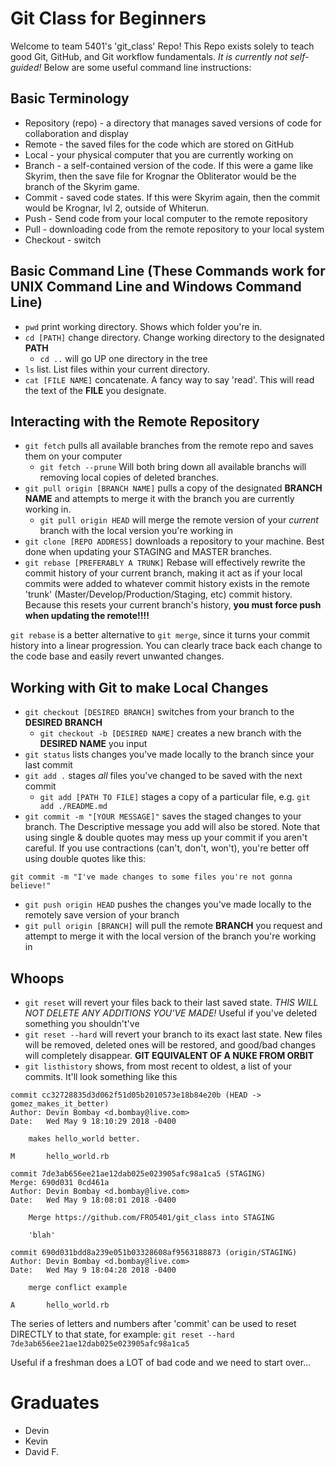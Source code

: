 # Git Class for Beginners

Welcome to team 5401's 'git_class' Repo! This Repo exists solely to teach good Git, GitHub, and Git workflow fundamentals. *It is currently not self-guided!* Below are some useful command line instructions:

## Basic Terminology

* Repository (repo) - a directory that manages saved versions of code for collaboration and display
* Remote - the saved files for the code which are stored on GitHub
* Local - your physical computer that you are currently working on
* Branch - a self-contained version of the code. If this were a game like Skyrim, then the save file for Krognar the Obliterator would be the branch of the Skyrim game.
* Commit - saved code states. If this were Skyrim again, then the commit would be Krognar, lvl 2, outside of Whiterun.
* Push - Send code from your local computer to the remote repository
* Pull - downloading code from the remote repository to your local system
* Checkout - switch

## Basic Command Line (These Commands work for UNIX Command Line and Windows Command Line)
* `pwd` print working directory. Shows which folder you're in.
* `cd [PATH]` change directory. Change working directory to the designated **PATH**
    * `cd ..` will go UP one directory in the tree
* `ls` list. List files within your current directory.
* `cat [FILE NAME]` concatenate. A fancy way to say 'read'. This will read the text of the **FILE** you designate.

## Interacting with the Remote Repository
* `git fetch` pulls all available branches from the remote repo and saves them on your computer
   * `git fetch --prune` Will both bring down all available branchs will removing local copies of deleted branches.
* `git pull origin [BRANCH NAME]` pulls a copy of the designated **BRANCH NAME** and attempts to merge it with the branch you are currently working in. 
    * `git pull origin HEAD` will merge the remote version of your *current* branch with the local version you're working in
* `git clone [REPO ADDRESS]` downloads a repository to your machine. Best done when updating your STAGING and MASTER branches.
* `git rebase [PREFERABLY A TRUNK]` Rebase will effectively rewrite the commit history of your current branch, making it act as if your local commits were added to whatever commit history exists in the remote 'trunk' (Master/Develop/Production/Staging, etc) commit history. Because this resets your current branch's history, **you must force push when updating the remote!!!!**

`git rebase` is a better alternative to `git merge`, since it turns your commit history into a linear progression. You can clearly trace back each change to the code base and easily revert unwanted changes. 

## Working with Git to make Local Changes
* `git checkout [DESIRED BRANCH]` switches from your branch to the **DESIRED BRANCH**
    * `git checkout -b [DESIRED NAME]` creates a new branch with the **DESIRED NAME** you input
* `git status` lists changes you've made locally to the branch since your last commit
* `git add .` stages *all* files you've changed to be saved with the next commit
    * `git add [PATH TO FILE]` stages a copy of a particular file, e.g. `git add ./README.md`
* `git commit -m "[YOUR MESSAGE]"` saves the staged changes to your branch. The Descriptive message you add will also be stored. Note that using single & double quotes may mess up your commit if you aren't careful. If you use contractions (can't, don't, won't), you're better off using double quotes like this:
```unix
git commit -m "I've made changes to some files you're not gonna believe!"
```
* `git push origin HEAD` pushes the changes you've made locally to the remotely save version of your branch
* `git pull origin [BRANCH]` will pull the remote **BRANCH** you request and attempt to merge it with the local version of the branch you're working in

## Whoops
* `git reset` will revert your files back to their last saved state. *THIS WILL NOT DELETE ANY ADDITIONS YOU'VE MADE!* Useful if you've deleted something you shouldn't've
* `git reset --hard` will revert your branch to its exact last state. New files will be removed, deleted ones will be restored, and good/bad changes will completely disappear. **GIT EQUIVALENT OF A NUKE FROM ORBIT**
* `git listhistory` shows, from most recent to oldest, a list of your commits. It'll look something like this
```
commit cc32728835d3d062f51d05b2010573e18b84e20b (HEAD -> gomez_makes_it_better)
Author: Devin Bombay <d.bombay@live.com>
Date:   Wed May 9 18:10:29 2018 -0400

    makes hello_world better.

M       hello_world.rb

commit 7de3ab656ee21ae12dab025e023905afc98a1ca5 (STAGING)
Merge: 690d031 0cd461a
Author: Devin Bombay <d.bombay@live.com>
Date:   Wed May 9 18:08:01 2018 -0400

    Merge https://github.com/FRO5401/git_class into STAGING

    'blah'

commit 690d031bdd8a239e051b03328608af9563188873 (origin/STAGING)
Author: Devin Bombay <d.bombay@live.com>
Date:   Wed May 9 18:04:28 2018 -0400

    merge conflict example

A       hello_world.rb
```
The series of letters and numbers after 'commit' can be used to reset DIRECTLY to that state, for example:
`git reset --hard 7de3ab656ee21ae12dab025e023905afc98a1ca5`

Useful if a freshman does a LOT of bad code and we need to start over...


Graduates
==========
* Devin
* Kevin
* David F.
